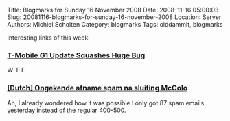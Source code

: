 Title: Blogmarks for Sunday 16 November 2008
Date: 2008-11-16 05:00:03
Slug: 20081116-blogmarks-for-sunday-16-november-2008
Location: Server
Authors: Michiel Scholten
Category: blogmarks
Tags: olddammit, blogmarks

<p>Interesting links of this week:</p>
<h3><a href="http://www.brighthand.com/default.asp?newsID=14572">T-Mobile G1 Update Squashes Huge Bug</a></h3>
<p>W-T-F</p>
<h3><a href="http://security.nl/artikel/24582/1/Ongekende_afname_spam_na_sluiting_McColo.html">[Dutch] Ongekende afname spam na sluiting McColo</a></h3>
<p>Ah, I already wondered how it was possible I only got 87 spam emails yesterday instead of the regular 400-500.</p>
